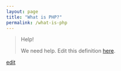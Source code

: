 ```yaml
---
layout: page
title: "What is PHP?"
permalink: /what-is-php
---
```


> Help! 
> 
> We need help. Edit this definition <a href="https://github.com/and-digital/tech-definitions/blob/master/definitions/back-end/php.md">here</a>.

<p class="edit-term"><a href="https://github.com/and-digital/tech-definitions/blob/master/definitions/back-end/php.md">edit</a></p>
